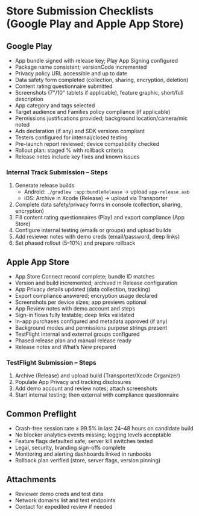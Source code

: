# Store Submission Checklists (Google Play and Apple App Store)

## Google Play
- App bundle signed with release key; Play App Signing configured
- Package name consistent; versionCode incremented
- Privacy policy URL accessible and up to date
- Data safety form completed (collection, sharing, encryption, deletion)
- Content rating questionnaire submitted
- Screenshots (7"/10" tablets if applicable), feature graphic, short/full description
- App category and tags selected
- Target audience and Families policy compliance (if applicable)
- Permissions justifications provided; background location/camera/mic noted
- Ads declaration (if any) and SDK versions compliant
- Testers configured for internal/closed testing
- Pre-launch report reviewed; device compatibility checked
- Rollout plan: staged % with rollback criteria
- Release notes include key fixes and known issues

### Internal Track Submission – Steps
1. Generate release builds
   - Android: `./gradlew :app:bundleRelease` → upload `app-release.aab`
   - iOS: Archive in Xcode (Release) → upload via Transporter
2. Complete data safety/privacy forms in console (collection, sharing, encryption)
3. Fill content rating questionnaires (Play) and export compliance (App Store)
4. Configure internal testing (emails or groups) and upload builds
5. Add reviewer notes with demo creds (email/password, deep links)
6. Set phased rollout (5–10%) and prepare rollback

## Apple App Store
- App Store Connect record complete; bundle ID matches
- Version and build incremented; archived in Release configuration
- App Privacy details updated (data collection, tracking)
- Export compliance answered; encryption usage declared
- Screenshots per device sizes; app previews optional
- App Review notes with demo account and steps
- Sign-in flows fully testable; deep links validated
- In-app purchases configured and metadata approved (if any)
- Background modes and permissions purpose strings present
- TestFlight internal and external groups configured
- Phased release plan and manual release ready
- Release notes and What’s New prepared

### TestFlight Submission – Steps
1. Archive (Release) and upload build (Transporter/Xcode Organizer)
2. Populate App Privacy and tracking disclosures
3. Add demo account and review notes; attach screenshots
4. Start internal testing; then external with compliance questionnaire

## Common Preflight
- Crash-free session rate ≥ 99.5% in last 24–48 hours on candidate build
- No blocker analytics events missing; logging levels acceptable
- Feature flags defaulted safe; server kill switches tested
- Legal, security, branding sign-offs complete
- Monitoring and alerting dashboards linked in runbooks
- Rollback plan verified (store, server flags, version pinning)

## Attachments
- Reviewer demo creds and test data
- Network domains list and test endpoints
- Contact for expedited review if needed